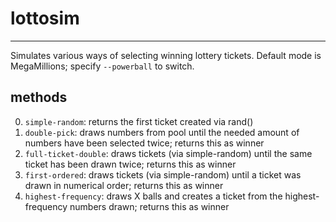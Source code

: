 # lottosim
---
Simulates various ways of selecting winning lottery tickets.  Default mode is MegaMillions; specify `--powerball` to switch.

## methods
0. `simple-random`: returns the first ticket created via rand()
1. `double-pick`: draws numbers from pool until the needed amount of numbers have been selected twice; returns this as winner
2. `full-ticket-double`: draws tickets (via simple-random) until the same ticket has been drawn twice; returns this as winner
3. `first-ordered`: draws tickets (via simple-random) until a ticket was drawn in numerical order; returns this as winner
4. `highest-frequency`: draws X balls and creates a ticket from the highest-frequency numbers drawn; returns this as winner